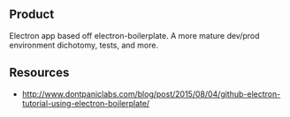 ## Product
Electron app based off electron-boilerplate. A more mature dev/prod environment dichotomy, tests, and more.

## Resources
* http://www.dontpaniclabs.com/blog/post/2015/08/04/github-electron-tutorial-using-electron-boilerplate/
